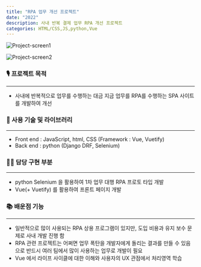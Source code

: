 ```yaml
---
title: "RPA 업무 개선 프로젝트"
date: "2022"
description: 사내 반복 결제 업무 RPA 개선 프로젝트 
categories: HTML/CSS,JS,python,Vue
---
```


![Project-screen1](/RPA-PROJECT.png)

![Project-screen2](/RPA-PROJECT2.png)
### 🎙️ 프로젝트 목적

---

- 사내에 반복적으로 업무를 수행하는 대금 지금 업무를 RPA를 수행하는 SPA 사이트를 개발하여 개선

### 💽 사용 기술 및 라이브러리

---

- Front end : JavaScript, html, CSS (Framework : Vue, Vuetify)
- Back end : python (Django DRF, Selenium)

### 👨‍💻 담당 구현 부분

---

- python Selenium 을 활용하여 1차 업무 대행 RPA 프로토 타입 개발
- Vue(+ Vuetify) 를 활용하여 프론트 페이지 개발

### 📚 배운점 기능

---

- 일반적으로 많이 사용되는 RPA 상용 프로그램이 있지만, 도입 비용과 유지 보수 문제로 사내 개발 진행 함
- RPA 관련 프로젝트는 어쩌면 업무 폭탄을 개발자에게 돌리는 결과를 만들 수 있음으로 반드시 여러 팀에서 많이 사용하는 업무로 개발이 필요
- Vue 에서 라이프 사이클에 대한 이해와 사용자의 UX 관점에서 처리영역 학습